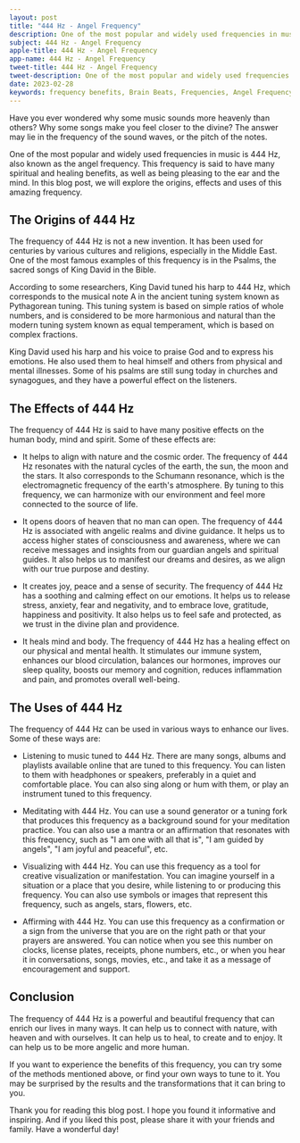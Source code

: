 ```yaml
---
layout: post
title: "444 Hz - Angel Frequency"
description: One of the most popular and widely used frequencies in music is 444 Hz, also known as the angel frequency. This frequency is said to have many spiritual and healing benefits, as well as being pleasing to the ear and the mind.
subject: 444 Hz - Angel Frequency
apple-title: 444 Hz - Angel Frequency
app-name: 444 Hz - Angel Frequency
tweet-title: 444 Hz - Angel Frequency
tweet-description: One of the most popular and widely used frequencies in music is 444 Hz, also known as the angel frequency. This frequency is said to have many spiritual and healing benefits, as well as being pleasing to the ear and the mind.
date: 2023-02-28
keywords: frequency benefits, Brain Beats, Frequencies, Angel Frequency, 444 hz, Brain wave entrainment, sound therapy
---
```


Have you ever wondered why some music sounds more heavenly than others? Why some songs make you feel closer to the divine? The answer may lie in the frequency of the sound waves, or the pitch of the notes. 

One of the most popular and widely used frequencies in music is 444 Hz, also known as the angel frequency. This frequency is said to have many spiritual and healing benefits, as well as being pleasing to the ear and the mind. In this blog post, we will explore the origins, effects and uses of this amazing frequency.

## The Origins of 444 Hz

The frequency of 444 Hz is not a new invention. It has been used for centuries by various cultures and religions, especially in the Middle East. One of the most famous examples of this frequency is in the Psalms, the sacred songs of King David in the Bible. 

According to some researchers, King David tuned his harp to 444 Hz, which corresponds to the musical note A in the ancient tuning system known as Pythagorean tuning. This tuning system is based on simple ratios of whole numbers, and is considered to be more harmonious and natural than the modern tuning system known as equal temperament, which is based on complex fractions.

King David used his harp and his voice to praise God and to express his emotions. He also used them to heal himself and others from physical and mental illnesses. Some of his psalms are still sung today in churches and synagogues, and they have a powerful effect on the listeners.

## The Effects of 444 Hz

The frequency of 444 Hz is said to have many positive effects on the human body, mind and spirit. Some of these effects are:

- It helps to align with nature and the cosmic order. The frequency of 444 Hz resonates with the natural cycles of the earth, the sun, the moon and the stars. It also corresponds to the Schumann resonance, which is the electromagnetic frequency of the earth's atmosphere. By tuning to this frequency, we can harmonize with our environment and feel more connected to the source of life.

- It opens doors of heaven that no man can open. The frequency of 444 Hz is associated with angelic realms and divine guidance. It helps us to access higher states of consciousness and awareness, where we can receive messages and insights from our guardian angels and spiritual guides. It also helps us to manifest our dreams and desires, as we align with our true purpose and destiny.

- It creates joy, peace and a sense of security. The frequency of 444 Hz has a soothing and calming effect on our emotions. It helps us to release stress, anxiety, fear and negativity, and to embrace love, gratitude, happiness and positivity. It also helps us to feel safe and protected, as we trust in the divine plan and providence.

- It heals mind and body. The frequency of 444 Hz has a healing effect on our physical and mental health. It stimulates our immune system, enhances our blood circulation, balances our hormones, improves our sleep quality, boosts our memory and cognition, reduces inflammation and pain, and promotes overall well-being.

## The Uses of 444 Hz

The frequency of 444 Hz can be used in various ways to enhance our lives. Some of these ways are:

- Listening to music tuned to 444 Hz. There are many songs, albums and playlists available online that are tuned to this frequency. You can listen to them with headphones or speakers, preferably in a quiet and comfortable place. You can also sing along or hum with them, or play an instrument tuned to this frequency.

- Meditating with 444 Hz. You can use a sound generator or a tuning fork that produces this frequency as a background sound for your meditation practice. You can also use a mantra or an affirmation that resonates with this frequency, such as "I am one with all that is", "I am guided by angels", "I am joyful and peaceful", etc.

- Visualizing with 444 Hz. You can use this frequency as a tool for creative visualization or manifestation. You can imagine yourself in a situation or a place that you desire, while listening to or producing this frequency. You can also use symbols or images that represent this frequency, such as angels, stars, flowers, etc.

- Affirming with 444 Hz. You can use this frequency as a confirmation or a sign from the universe that you are on the right path or that your prayers are answered. You can notice when you see this number on clocks, license plates, receipts, phone numbers, etc., or when you hear it in conversations, songs, movies, etc., and take it as a message of encouragement and support.

## Conclusion

The frequency of 444 Hz is a powerful and beautiful frequency that can enrich our lives in many ways. It can help us to connect with nature, with heaven and with ourselves. It can help us to heal, to create and to enjoy. It can help us to be more angelic and more human.

If you want to experience the benefits of this frequency, you can try some of the methods mentioned above, or find your own ways to tune to it. You may be surprised by the results and the transformations that it can bring to you.

Thank you for reading this blog post. I hope you found it informative and inspiring. And if you liked this post, please share it with your friends and family. Have a wonderful day!